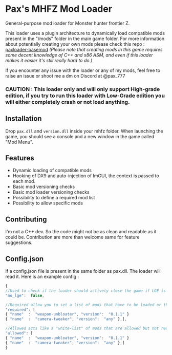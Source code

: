 # Pax's MHFZ Mod Loader

General-purpose mod loader for Monster hunter frontier Z.

This loader uses a plugin architecture to dynamically load compatible mods present in the "/mods" folder in the main game folder. For more information about potentially creating your own mods please check this repo : [paxloader-basemod](https://github.com/Paxlord/paxloader-basemod)
_(Please note that creating mods in this game requires some decent knowledge of C++ and x86 ASM, and even if this loader makes it easier it's still really hard to do.)_

If you encounter any issue with the loader or any of my mods, feel free to raise an issue or shoot me a dm on Discord at @pax_777

### **CAUTION : This loader only and will only support High-grade edition, if you try to run this loader with Low-Grade edition you will either completely crash or not load anything.** 

## Installation

Drop ```pax.dll``` and ```version.dll``` inside your mhfz folder. When launching the game, you should see a console and a new window in the game called "Mod Menu".

## Features

- Dynamic loading of compatible mods
- Hooking of DX9 and auto-injection of ImGUI, the context is passed to each mod.
- Basic mod versioning checks
- Basic mod loader versioning checks
- Possibility to define a required mod list 
- Possibility to allow specific mods

## Contributing

I'm not a C++ dev. So the code might not be as clean and readable as it could be. Contribution are more than welcome same for feature suggestions.

## Config.json

If a config.json file is present in the same folder as pax.dll. The loader will read it. Here is an example config :

```js
{
//Used to check if the loader should actively close the game if LGE is detected
"no_lge":  false,

//Required allow you to set a list of mods that have to be loaded or the client will be closed
"required": [
{ "name"  :  "weapon-unbloater", "version":  "0.1.1" }
{ "name"  :  "camera-tweaker", "version":  "any" },],

//Allowed acts like a "white-list" of mods that are allowed but not required.
"allowed": [
{ "name"  :  "weapon-unbloater", "version":  "0.1.1" }
{ "name"  :  "camera-tweaker", "version":  "any" },]
}
```

